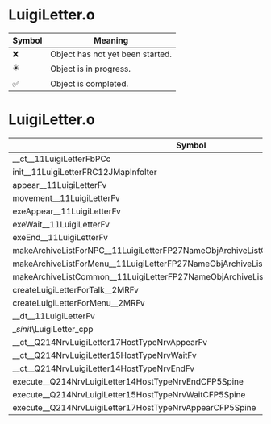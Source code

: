 # LuigiLetter.o
| Symbol | Meaning 
| ------------- | ------------- 
| :x: | Object has not yet been started. 
| :eight_pointed_black_star: | Object is in progress. 
| :white_check_mark: | Object is completed. 


# LuigiLetter.o
| Symbol | Decompiled? |
| ------------- | ------------- |
| __ct__11LuigiLetterFbPCc | :x: |
| init__11LuigiLetterFRC12JMapInfoIter | :x: |
| appear__11LuigiLetterFv | :x: |
| movement__11LuigiLetterFv | :x: |
| exeAppear__11LuigiLetterFv | :x: |
| exeWait__11LuigiLetterFv | :x: |
| exeEnd__11LuigiLetterFv | :x: |
| makeArchiveListForNPC__11LuigiLetterFP27NameObjArchiveListCollectorRC12JMapInfoIter | :x: |
| makeArchiveListForMenu__11LuigiLetterFP27NameObjArchiveListCollectorRC12JMapInfoIter | :x: |
| makeArchiveListCommon__11LuigiLetterFP27NameObjArchiveListCollectorPCc | :x: |
| createLuigiLetterForTalk__2MRFv | :x: |
| createLuigiLetterForMenu__2MRFv | :x: |
| __dt__11LuigiLetterFv | :x: |
| __sinit_\LuigiLetter_cpp | :x: |
| __ct__Q214NrvLuigiLetter17HostTypeNrvAppearFv | :x: |
| __ct__Q214NrvLuigiLetter15HostTypeNrvWaitFv | :x: |
| __ct__Q214NrvLuigiLetter14HostTypeNrvEndFv | :x: |
| execute__Q214NrvLuigiLetter14HostTypeNrvEndCFP5Spine | :x: |
| execute__Q214NrvLuigiLetter15HostTypeNrvWaitCFP5Spine | :x: |
| execute__Q214NrvLuigiLetter17HostTypeNrvAppearCFP5Spine | :x: |
